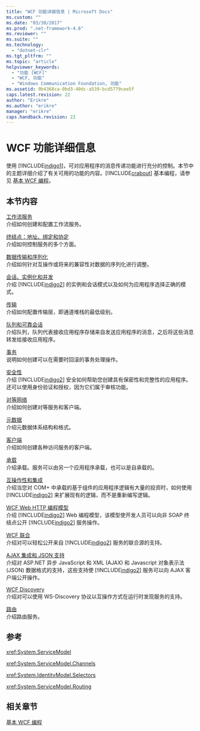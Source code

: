 ```yaml
---
title: "WCF 功能详细信息 | Microsoft Docs"
ms.custom: ""
ms.date: "03/30/2017"
ms.prod: ".net-framework-4.6"
ms.reviewer: ""
ms.suite: ""
ms.technology: 
  - "dotnet-clr"
ms.tgt_pltfrm: ""
ms.topic: "article"
helpviewer_keywords: 
  - "功能 [WCF]"
  - "WCF, 功能"
  - "Windows Communication Foundation, 功能"
ms.assetid: 9b4368ca-0bd3-40dc-a539-bcd5779cee5f
caps.latest.revision: 22
author: "Erikre"
ms.author: "erikre"
manager: "erikre"
caps.handback.revision: 22
---
```

# WCF 功能详细信息
使用 [!INCLUDE[indigo1](../../../../includes/indigo1-md.md)]，可对应用程序的消息传递功能进行充分的控制。本节中的主题详细介绍了有关可用的功能的内容。[!INCLUDE[crabout](../../../../includes/crabout-md.md)] 基本编程，请参见 [基本 WCF 编程](../../../../docs/framework/wcf/basic-wcf-programming.md)。  
  
## 本节内容  
 [工作流服务](../../../../docs/framework/wcf/feature-details/workflow-services.md)  
 介绍如何创建和配置工作流服务。  
  
 [终结点：地址、绑定和协定](../../../../docs/framework/wcf/feature-details/endpoints-addresses-bindings-and-contracts.md)  
 介绍如何控制服务的多个方面。  
  
 [数据传输和序列化](../../../../docs/framework/wcf/feature-details/data-transfer-and-serialization.md)  
 介绍如何针对互操作或将来的兼容性对数据的序列化进行调整。  
  
 [会话、实例化和并发](../../../../docs/framework/wcf/feature-details/sessions-instancing-and-concurrency.md)  
 介绍 [!INCLUDE[indigo2](../../../../includes/indigo2-md.md)] 的实例和会话模式以及如何为应用程序选择正确的模式。  
  
 [传输](../../../../docs/framework/wcf/feature-details/transports.md)  
 介绍如何配置传输层，即通道堆栈的最低级别。  
  
 [队列和可靠会话](../../../../docs/framework/wcf/feature-details/queues-and-reliable-sessions.md)  
 介绍队列，队列代表接收应用程序存储来自发送应用程序的消息，之后将这些消息转发给接收应用程序。  
  
 [事务](../../../../docs/framework/wcf/feature-details/transactions-in-wcf.md)  
 说明如何创建可以在需要时回滚的事务处理操作。  
  
 [安全性](../../../../docs/framework/wcf/feature-details/security.md)  
 介绍 [!INCLUDE[indigo2](../../../../includes/indigo2-md.md)] 安全如何帮助您创建具有保密性和完整性的应用程序。还可以使用身份验证和授权，因为它们属于审核功能。  
  
 [对等网络](../../../../docs/framework/wcf/feature-details/peer-to-peer-networking.md)  
 介绍如何创建对等服务和客户端。  
  
 [元数据](../../../../docs/framework/wcf/feature-details/metadata.md)  
 介绍元数据体系结构和格式。  
  
 [客户端](../../../../docs/framework/wcf/feature-details/clients.md)  
 介绍如何创建各种访问服务的客户端。  
  
 [承载](../../../../docs/framework/wcf/feature-details/hosting.md)  
 介绍承载。服务可以由另一个应用程序承载，也可以是自承载的。  
  
 [互操作性和集成](../../../../docs/framework/wcf/feature-details/interoperability-and-integration.md)  
 介绍当您对 COM\+ 中承载的基于组件的应用程序逻辑有大量的投资时，如何使用 [!INCLUDE[indigo2](../../../../includes/indigo2-md.md)] 来扩展现有的逻辑，而不是重新编写逻辑。  
  
 [WCF Web HTTP 编程模型](../../../../docs/framework/wcf/feature-details/wcf-web-http-programming-model.md)  
 介绍 [!INCLUDE[indigo2](../../../../includes/indigo2-md.md)] Web 编程模型，该模型使开发人员可以向非 SOAP 终结点公开 [!INCLUDE[indigo2](../../../../includes/indigo2-md.md)] 服务操作。  
  
 [WCF 联合](../../../../docs/framework/wcf/feature-details/wcf-syndication.md)  
 介绍对可以轻松公开来自 [!INCLUDE[indigo2](../../../../includes/indigo2-md.md)] 服务的联合源的支持。  
  
 [AJAX 集成和 JSON 支持](../../../../docs/framework/wcf/feature-details/ajax-integration-and-json-support.md)  
 介绍对 ASP.NET 异步 JavaScript 和 XML \(AJAX\) 和 Javascript 对象表示法 \(JSON\) 数据格式的支持，这些支持使 [!INCLUDE[indigo2](../../../../includes/indigo2-md.md)] 服务可以向 AJAX 客户端公开操作。  
  
 [WCF Discovery](../../../../docs/framework/wcf/feature-details/wcf-discovery.md)  
 介绍对可以使用 WS\-Discovery 协议以互操作方式在运行时发现服务的支持。  
  
 [路由](../../../../docs/framework/wcf/feature-details/routing.md)  
 介绍路由服务。  
  
## 参考  
 <xref:System.ServiceModel>  
  
 <xref:System.ServiceModel.Channels>  
  
 <xref:System.IdentityModel.Selectors>  
  
 <xref:System.ServiceModel.Routing>  
  
## 相关章节  
 [基本 WCF 编程](../../../../docs/framework/wcf/basic-wcf-programming.md)